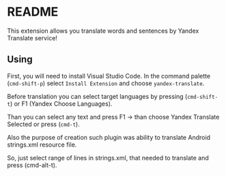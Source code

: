# README

This extension allows you translate words and sentences by Yandex Translate service!

## Using

First, you will need to install Visual Studio Code. In the command palette (`cmd-shift-p`) select `Install Extension` and choose `yandex-translate`.

Before translation you can select target languages by pressing (`cmd-shift-t`) or F1 (Yandex Choose Languages).

Than you can select any text and press F1 -> than choose Yandex Translate Selected or press (`cmd-t`).

Also the purpose of creation such plugin was ability to translate Android strings.xml resource file.

So, just select range of lines in strings.xml, that needed to translate and press (cmd-alt-t).